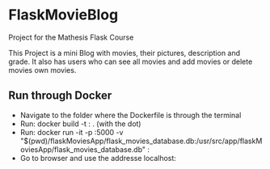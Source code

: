 # FlaskMovieBlog
Project for the Mathesis Flask Course

This Project is a mini Blog with movies, their pictures, description and grade.
It also has users who can see all movies and add movies or delete movies own movies.

## Run through Docker
- Navigate to the folder where the Dockerfile is through the terminal 
- Run: docker build -t <your-image-name>:<optional-tag> . (with the dot)
- Run:  docker run -it -p <port-of-your-choise>:5000 -v "$(pwd)/flaskMoviesApp/flask_movies_database.db:/usr/src/app/flaskMoviesApp/flask_movies_database.db" <your-image-name>:<optional-tag>
- Go to browser and use the addresse localhost:<port-of-your-choise>


